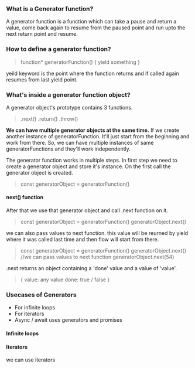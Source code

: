 ### What is a Generator function?

A generator function is a function which can take a pause and return a value, come back again to resume from the paused point and run upto the next return point and resume.


### How to define a generator function?

>function* generatorFunction() {
>  yield something
>}

yeild keyword is the point where the function returns and if called again resumes from last yield point.

### What's inside a generator function object?

A generator object's prototype contains 3 functions.

>.next()
>.return()
>.throw()

**We can have multiple generator objects at the same time.**
If we create another instance of generatorFunction. It'll just start from the beginning and work from there. So, we can have multiple instances of same generatorFunctions and they'll work independently.

The generator function works in multiple steps.
In first step we need to create a generator object and store it's instance. On the first call the generator object is created. 

> const generatorObject = generatorFunction()

#### next() function

After that we use that generator object and call .next function on it. 

> const generatorObject = generatorFunction()
>generatorObject.next()

we can also pass values to next function. this value will be reurned by yield where it was called last time and then flow will start from there.

> const generatorObject = generatorFunction()
>generatorObject.next()
> //we can pass values to next function
>generatorObject.next(54)

.next returns an object containing a  'done' value and a value of 'value'.

> { 
>  value: any value
>  done: true / false
> }




### Usecases of Generators

  * For infinite loops
  * For iterators
  * Async / await uses generators and promises

#### Infinite loops

#### Iterators

we can use iterators